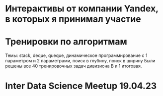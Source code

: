 # Интерактивы от компании Yandex, в которых я принимал участие
# Тренировки по алгоритмам
Темы: stack, deque, queque, динамическое программирование с 1 параметром и 2 параметрами, поиск в глубину, поиск в ширину 
Были решены все 40 тренировочных задач дивизиона В и 1 итоговая.
# Inter Data Science Meetup 19.04.23
